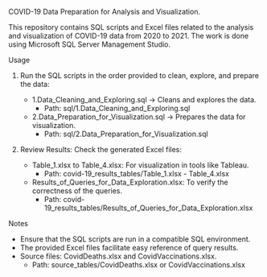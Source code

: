 COVID-19 Data Preparation for Analysis and Visualization.

This repository contains SQL scripts and Excel files related to the analysis and visualization of COVID-19 data from 2020 to 2021. The work is done using Microsoft SQL Server Management Studio.

Usage
1. Run the SQL scripts in the order provided to clean, explore, and prepare the data:
   - 1.Data_Cleaning_and_Exploring.sql -> Cleans and explores the data.
      - Path: sql/1.Data_Cleaning_and_Exploring.sql
   - 2.Data_Preparation_for_Visualization.sql -> Prepares the data for visualization.
      - Path: sql/2.Data_Preparation_for_Visualization.sql
    
2. Review Results: Check the generated Excel files:
   - Table_1.xlsx to Table_4.xlsx: For visualization in tools like Tableau.
      - Path: covid-19_results_tables/Table_1.xlsx - Table_4.xlsx
   - Results_of_Queries_for_Data_Exploration.xlsx: To verify the correctness of the queries.
      - Path: covid-19_results_tables/Results_of_Queries_for_Data_Exploration.xlsx

Notes
- Ensure that the SQL scripts are run in a compatible SQL environment.
- The provided Excel files facilitate easy reference of query results.
- Source files: CovidDeaths.xlsx and CovidVaccinations.xlsx.
   - Path: source_tables/CovidDeaths.xlsx or CovidVaccinations.xlsx

